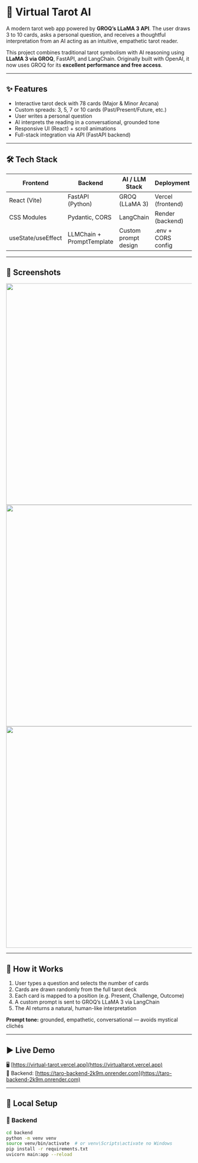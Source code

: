 # 🔮 Virtual Tarot AI

A modern tarot web app powered by **GROQ’s LLaMA 3 API**. The user draws 3 to 10 cards, asks a personal question, and receives a thoughtful interpretation from an AI acting as an intuitive, empathetic tarot reader.

This project combines traditional tarot symbolism with AI reasoning using **LLaMA 3 via GROQ**, FastAPI, and LangChain. Originally built with OpenAI, it now uses GROQ for its **excellent performance and free access**.

---

## ✨ Features

- Interactive tarot deck with 78 cards (Major & Minor Arcana)
- Custom spreads: 3, 5, 7 or 10 cards (Past/Present/Future, etc.)
- User writes a personal question
- AI interprets the reading in a conversational, grounded tone
- Responsive UI (React) + scroll animations
- Full-stack integration via API (FastAPI backend)

---

## 🛠️ Tech Stack

| Frontend            | Backend                  | AI / LLM Stack       | Deployment          |
|---------------------|---------------------------|----------------------|---------------------|
| React (Vite)        | FastAPI (Python)          | GROQ (LLaMA 3)      | Vercel (frontend)   |
| CSS Modules         | Pydantic, CORS            | LangChain            | Render (backend)    |
| useState/useEffect  | LLMChain + PromptTemplate | Custom prompt design | .env + CORS config  |

---

## 📸 Screenshots

<div align="center">
  <img src="./screenshots/welcome.jpg" width="600" />
  <img src="./screenshots/draw.jpg" width="600" />
  <img src="./screenshots/interpretation.jpg" width="600" />
</div>

---

## 🧠 How it Works

1. User types a question and selects the number of cards
2. Cards are drawn randomly from the full tarot deck
3. Each card is mapped to a position (e.g. Present, Challenge, Outcome)
4. A custom prompt is sent to GROQ’s LLaMA 3 via LangChain
5. The AI returns a natural, human-like interpretation

**Prompt tone:** grounded, empathetic, conversational — avoids mystical clichés

---

## ▶️ Live Demo

🖥️ [https://virtual-tarot.vercel.app](https://virtualtarot.vercel.app)  
🧠 Backend: [https://taro-backend-2k9m.onrender.com](https://taro-backend-2k9m.onrender.com)

---

## 📁 Local Setup

### 🔧 Backend

```bash
cd backend
python -m venv venv
source venv/bin/activate  # or venv\Scripts\activate no Windows
pip install -r requirements.txt
uvicorn main:app --reload
